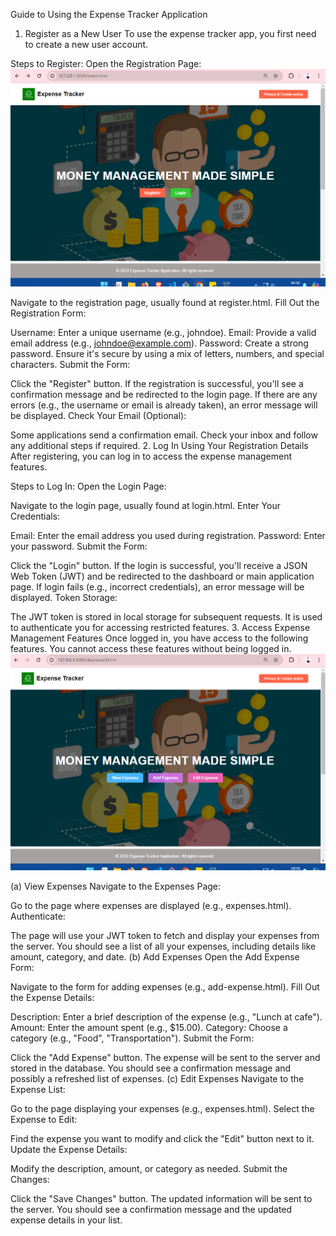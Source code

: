 Guide to Using the Expense Tracker Application
1. Register as a New User
To use the expense tracker app, you first need to create a new user account.

Steps to Register:
Open the Registration Page:
![alt text](image.png)

Navigate to the registration page, usually found at register.html.
Fill Out the Registration Form:

Username: Enter a unique username (e.g., johndoe).
Email: Provide a valid email address (e.g., johndoe@example.com).
Password: Create a strong password. Ensure it's secure by using a mix of letters, numbers, and special characters.
Submit the Form:

Click the "Register" button.
If the registration is successful, you'll see a confirmation message and be redirected to the login page.
If there are any errors (e.g., the username or email is already taken), an error message will be displayed.
Check Your Email (Optional):

Some applications send a confirmation email. Check your inbox and follow any additional steps if required.
2. Log In Using Your Registration Details
After registering, you can log in to access the expense management features.

Steps to Log In:
Open the Login Page:

Navigate to the login page, usually found at login.html.
Enter Your Credentials:

Email: Enter the email address you used during registration.
Password: Enter your password.
Submit the Form:

Click the "Login" button.
If the login is successful, you'll receive a JSON Web Token (JWT) and be redirected to the dashboard or main application page.
If login fails (e.g., incorrect credentials), an error message will be displayed.
Token Storage:

The JWT token is stored in local storage for subsequent requests. It is used to authenticate you for accessing restricted features.
3. Access Expense Management Features
Once logged in, you have access to the following features. You cannot access these features without being logged in.
![alt text](image-1.png)

(a) View Expenses
Navigate to the Expenses Page:

Go to the page where expenses are displayed (e.g., expenses.html).
Authenticate:

The page will use your JWT token to fetch and display your expenses from the server.
You should see a list of all your expenses, including details like amount, category, and date.
(b) Add Expenses
Open the Add Expense Form:

Navigate to the form for adding expenses (e.g., add-expense.html).
Fill Out the Expense Details:

Description: Enter a brief description of the expense (e.g., "Lunch at cafe").
Amount: Enter the amount spent (e.g., $15.00).
Category: Choose a category (e.g., "Food", "Transportation").
Submit the Form:

Click the "Add Expense" button.
The expense will be sent to the server and stored in the database. You should see a confirmation message and possibly a refreshed list of expenses.
(c) Edit Expenses
Navigate to the Expense List:

Go to the page displaying your expenses (e.g., expenses.html).
Select the Expense to Edit:

Find the expense you want to modify and click the "Edit" button next to it.
Update the Expense Details:

Modify the description, amount, or category as needed.
Submit the Changes:

Click the "Save Changes" button.
The updated information will be sent to the server. You should see a confirmation message and the updated expense details in your list.
